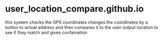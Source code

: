# user_location_compare.github.io
this system checks the GPS coordinates changes the coordinates by a button to actual address and then compares it to the user output location to see if they match and gives confamation
